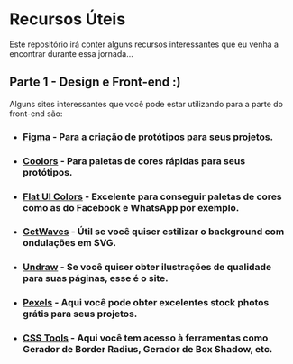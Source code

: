 # Recursos Úteis
Este repositório irá conter alguns recursos interessantes que eu venha a encontrar durante essa jornada...

## Parte 1 - Design e Front-end :)
Alguns sites interessantes que você pode estar utilizando para a parte do front-end são:
  * ### [Figma](https://www.figma.com/) - Para a criação de protótipos para seus projetos.
  
  * ### [Coolors](https://coolors.co/) - Para paletas de cores rápidas para seus protótipos.
  
  * ### [Flat UI Colors](https://flatuicolors.com/) - Excelente para conseguir paletas de cores como as do Facebook e WhatsApp por exemplo.

  * ### [GetWaves](https://getwaves.io/) - Útil se você quiser estilizar o background com ondulações em SVG.
  
  * ### [Undraw](https://undraw.co/illustrations) - Se você quiser obter ilustrações de qualidade para suas páginas, esse é o site.
  
  * ### [Pexels](https://www.pexels.com/) - Aqui você pode obter excelentes stock photos grátis para seus projetos.
  * ### [CSS Tools](https://www.css-tools.com/) - Aqui você tem acesso à ferramentas como Gerador de Border Radius, Gerador de Box Shadow, etc.
